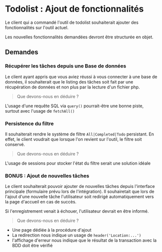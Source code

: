# Todolist : Ajout de fonctionnalités

Le client qui a commandé l'outil de todolist souhaiterait ajouter des fonctionnalités sur l'outil actuel.

Les nouvelles fonctionnalités demandées devront être structurée en objet.

## Demandes

### Récupérer les tâches depuis une Base de données

Le client ayant appris que vous aviez réussi à vous connecter à une base de données, il souhaiterait que le listing des tâches soit fait par une récupération de données et non plus par la lecture d'un fichier php.

> Que devons-nous en déduire ?

L'usage d'une requête SQL via `query()` pourrait-être une bonne piste, surtout avec l'usage de  `fetchAll()`

### Persistence du filtre

Il souhaiterait rendre le système de filtre `All|Completed|Todo` persistant. En effet, le client voudrait que lorsque l'on revient sur l'outil, le filtre soit conservé.

> Que devons-nous en déduire ?

L'usage de sessions pour stocker l'état du filtre serait une solution idéale

### BONUS : Ajout de nouvelles tâches

Le client souhaiterait pouvoir ajouter de nouvelles tâches depuis l'interface principale (formulaire prévu lors de l'intégration). Il souhairetait que lors de l'ajout d'une nouvelle tâche l'utilisateur soit redirigé automatiquement vers la page d'accueil en cas de succès.

Si l'enregistrement venait à échouer, l'utilisateur devrait en être informé.

> Que devons-nous en déduire ?

- Une page dédiée à la procédure d'ajout
- La redirection nous indique un usage de `header('Location:...')`
- l'affichage d'erreur nous indique que le résultat de la transaction avec la BDD doit être vérifié

